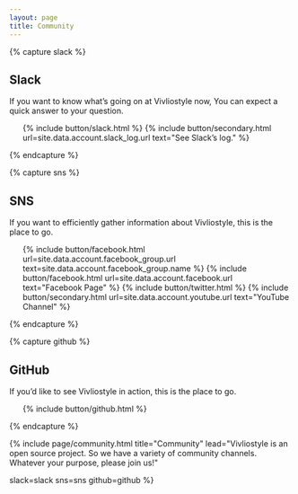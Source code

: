 ```yaml
---
layout: page
title: Community
---
```



{% capture slack %}
## Slack

If you want to know what’s going on at Vivliostyle now, You can expect a quick answer to your question.

<ol class="list--medium">
  {% include button/slack.html %}
  {% include button/secondary.html url=site.data.account.slack_log.url text="See Slack’s log." %}
</ol>
{% endcapture %}


{% capture sns %}
## SNS

If you want to efficiently gather information about Vivliostyle, this is the place to go.

<ol class="list--medium">
  {% include button/facebook.html url=site.data.account.facebook_group.url text=site.data.account.facebook_group.name %}
  {% include button/facebook.html url=site.data.account.facebook.url text="Facebook Page" %}
  {% include button/twitter.html %}
  {% include button/secondary.html url=site.data.account.youtube.url text="YouTube Channel" %}
</ol>
{% endcapture %}


{% capture github %}
## GitHub

If you’d like to see Vivliostyle in action, this is the place to go.

<ol class="list--medium">
  {% include button/github.html %}
</ol>
{% endcapture %}


{% include page/community.html
  title="Community"
  lead="Vivliostyle is an open source project. So we have a variety of community channels. Whatever your purpose, please join us!"

  slack=slack
  sns=sns
  github=github
%}
